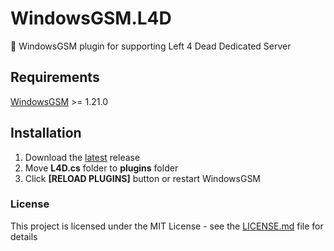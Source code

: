 # WindowsGSM.L4D
🧩 WindowsGSM plugin for supporting Left 4 Dead Dedicated Server 

## Requirements
[WindowsGSM](https://github.com/WindowsGSM/WindowsGSM) >= 1.21.0

## Installation
1. Download the [latest](https://github.com/DevVault/WindowsGSM.L4D/releases/latest) release
1. Move **L4D.cs** folder to **plugins** folder
1. Click **[RELOAD PLUGINS]** button or restart WindowsGSM

### License
This project is licensed under the MIT License - see the [LICENSE.md](https://github.com/DevVault/WindowsGSM.L4D/blob/master/LICENSE) file for details
